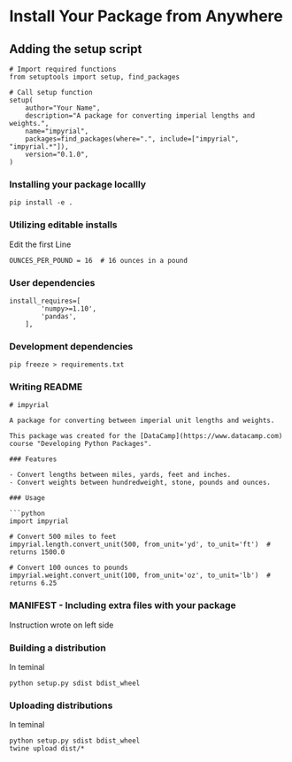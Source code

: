 ﻿

# Install Your Package from Anywhere

## Adding the setup script

```
# Import required functions
from setuptools import setup, find_packages

# Call setup function
setup(
    author="Your Name",
    description="A package for converting imperial lengths and weights.",
    name="impyrial",
    packages=find_packages(where=".", include=["impyrial", "impyrial.*"]),
    version="0.1.0",
)
```
### Installing your package locallly

```
pip install -e .
```

### Utilizing editable installs

Edit the first Line
```
OUNCES_PER_POUND = 16  # 16 ounces in a pound
```

### User dependencies

```
install_requires=[
        'numpy>=1.10',
        'pandas',
    ],
```

### Development dependencies

```
pip freeze > requirements.txt
```

### Writing README

```
# impyrial

A package for converting between imperial unit lengths and weights.

This package was created for the [DataCamp](https://www.datacamp.com) course "Developing Python Packages".

### Features

- Convert lengths between miles, yards, feet and inches.
- Convert weights between hundredweight, stone, pounds and ounces.

### Usage

```python
import impyrial

# Convert 500 miles to feet
impyrial.length.convert_unit(500, from_unit='yd', to_unit='ft')  # returns 1500.0

# Convert 100 ounces to pounds
impyrial.weight.convert_unit(100, from_unit='oz', to_unit='lb')  # returns 6.25

```

### MANIFEST - Including extra files with your package

Instruction wrote on left side


### Building a distribution
In teminal
```
python setup.py sdist bdist_wheel
```

### Uploading distributions
In teminal
```
python setup.py sdist bdist_wheel
twine upload dist/*
```


